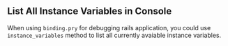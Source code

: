 ## List All Instance Variables in Console

When using `binding.pry` for debugging rails application, you could 
use `instance_variables` method to list all currently avaiable instance variables.
